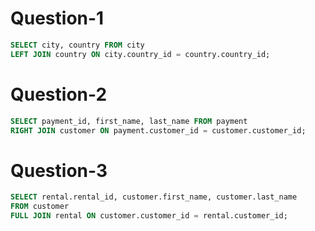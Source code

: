 # Question-1
```SQL
SELECT city, country FROM city
LEFT JOIN country ON city.country_id = country.country_id;
```
# Question-2
```SQL
SELECT payment_id, first_name, last_name FROM payment
RIGHT JOIN customer ON payment.customer_id = customer.customer_id;
```
# Question-3
```SQL
SELECT rental.rental_id, customer.first_name, customer.last_name
FROM customer
FULL JOIN rental ON customer.customer_id = rental.customer_id;
```